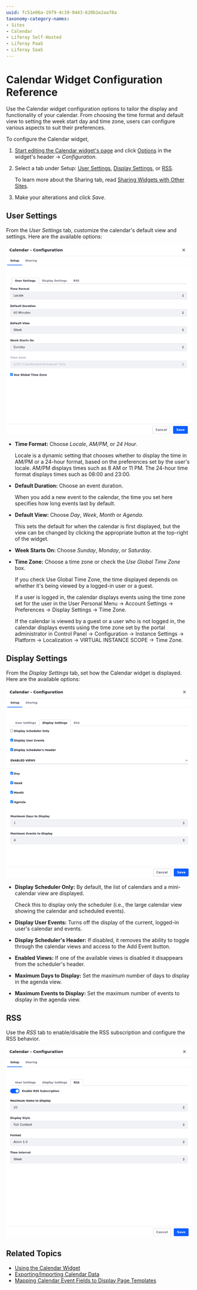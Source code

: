 ```yaml
---
uuid: fc51e06a-1979-4c39-9443-620b1e2aa78a
taxonomy-category-names:
- Sites
- Calendar
- Liferay Self-Hosted
- Liferay PaaS
- Liferay SaaS
---
```


# Calendar Widget Configuration Reference

Use the Calendar widget configuration options to tailor the display and functionality of your calendar. From choosing the time format and default view to setting the week start day and time zone, users can configure various aspects to suit their preferences.

To configure the Calendar widget,

1. [Start editing the Calendar widget's page](../../site-building/creating-pages/using-content-pages/adding-elements-to-content-pages.md) and click [Options](../../images/icon-widget-options.png) in the widget's header &rarr; *Configuration*.

1. Select a tab under Setup: [User Settings](#user-settings), [Display Settings](#display-settings), or [RSS](#rss).

   To learn more about the Sharing tab, read [Sharing Widgets with Other Sites](../../site-building/creating-pages/page-fragments-and-widgets/using-widgets/configuring-widgets/sharing-widgets-with-other-sites.md).

1. Make your alterations and click *Save*.

## User Settings

From the *User Settings* tab, customize the calendar's default view and settings. Here are the available options:

![Use the User Settings tab to configure your Calendar widget.](./calendar-widget-configuration-reference/images/01.png)

-  **Time Format:** Choose *Locale*, *AM/PM*, or *24 Hour*.

   Locale is a dynamic setting that chooses whether to display the time in AM/PM or a 24-hour format, based on the preferences set by the user's locale. AM/PM displays times such as 8 AM or 11 PM. The 24-hour time format displays times such as 08:00 and 23:00.

-  **Default Duration:** Choose an event duration.

   When you add a new event to the calendar, the time you set here specifies how long events last by default.

-  **Default View:** Choose *Day*, *Week*, *Month* or *Agenda*.

   This sets the default for when the calendar is first displayed, but the view can be changed by clicking the appropriate button at the top-right of the widget.

-  **Week Starts On:** Choose *Sunday*, *Monday*, or *Saturday*.

-  **Time Zone:** Choose a time zone or check the *Use Global Time Zone* box.

   If you check Use Global Time Zone, the time displayed depends on whether it's being viewed by a logged-in user or a guest.

   If a user is logged in, the calendar displays events using the time zone set for the user in the User Personal Menu &rarr; Account Settings &rarr; Preferences &rarr; Display Settings  &rarr; Time Zone.

   If the calendar is viewed by a guest or a user who is not logged in, the calendar displays events using the time zone set by the portal administrator in Control Panel &rarr; Configuration &rarr; Instance Settings &rarr; Platform &rarr; Localization &rarr; VIRTUAL INSTANCE SCOPE &rarr; Time Zone.

## Display Settings

From the *Display Settings* tab, set how the Calendar widget is displayed. Here are the available options:

![Use the Display Settings tab to configure how the calendar is displayed.](./calendar-widget-configuration-reference/images/02.png)

-  **Display Scheduler Only:** By default, the list of calendars and a mini-calendar view are displayed.

   Check this to display only the scheduler (i.e., the large calendar view showing the calendar and scheduled events).

-  **Display User Events:** Turns off the display of the current, logged-in user's calendar and events.

-  **Display Scheduler's Header:** If disabled, it removes the ability to toggle through the calendar views and access to the Add Event button.

-  **Enabled Views:** If one of the available views is disabled it disappears from the scheduler's header.

-  **Maximum Days to Display:** Set the maximum number of days to display in the agenda view.

-  **Maximum Events to Display:** Set the maximum number of events to display in the agenda view.

## RSS

Use the *RSS* tab to enable/disable the RSS subscription and configure the RSS behavior.

![Use the RSS tab to configure RSS settings.](./calendar-widget-configuration-reference/images/03.png)

## Related Topics

- [Using the Calendar Widget](./using-the-calendar-widget.md)
- [Exporting/Importing Calendar Data](./exporting-importing-calendar-data.md)
- [Mapping Calendar Event Fields to Display Page Templates](./mapping-calendar-event-fields-to-display-page-templates.md)